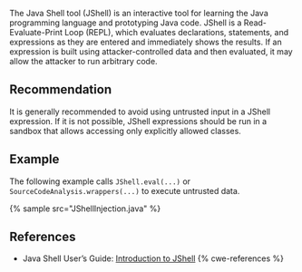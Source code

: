 The Java Shell tool (JShell) is an interactive tool for learning the Java programming language and prototyping Java code. JShell is a Read-Evaluate-Print Loop (REPL), which evaluates declarations, statements, and expressions as they are entered and immediately shows the results. If an expression is built using attacker-controlled data and then evaluated, it may allow the attacker to run arbitrary code.


## Recommendation
It is generally recommended to avoid using untrusted input in a JShell expression. If it is not possible, JShell expressions should be run in a sandbox that allows accessing only explicitly allowed classes.


## Example
The following example calls `JShell.eval(...)` or `SourceCodeAnalysis.wrappers(...)` to execute untrusted data.

{% sample src="JShellInjection.java" %}

## References
* Java Shell User’s Guide: [Introduction to JShell](https://docs.oracle.com/en/java/javase/11/jshell/introduction-jshell.html)
{% cwe-references %}
